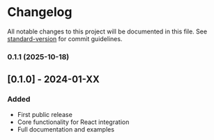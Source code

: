 # Changelog

All notable changes to this project will be documented in this file. See [standard-version](https://github.com/conventional-changelog/standard-version) for commit guidelines.

### 0.1.1 (2025-10-18)

## [0.1.0] - 2024-01-XX

### Added

- First public release
- Core functionality for React integration
- Full documentation and examples
